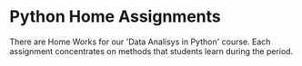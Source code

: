 # Python Home Assignments
There are Home Works for our 'Data Analisys in Python' course. Each assignment concentrates on methods that students learn during the period. 
